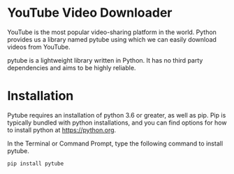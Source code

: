 # YouTube Video Downloader

YouTube is the most popular video-sharing platform in the world. Python provides us a library named pytube using which we can easily download videos from YouTube.

pytube is a lightweight library written in Python. It has no third party dependencies and aims to be highly reliable.

# Installation

Pytube requires an installation of python 3.6 or greater, as well as pip. Pip is typically bundled with python installations, and you can find options for how to install python at https://python.org.

In the Terminal or Command Prompt, type the following command to install pytube.

    pip install pytube
